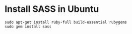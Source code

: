 # Install SASS in Ubuntu
```
sudo apt-get install ruby-full build-essential rubygems
sudo gem install sass
```
